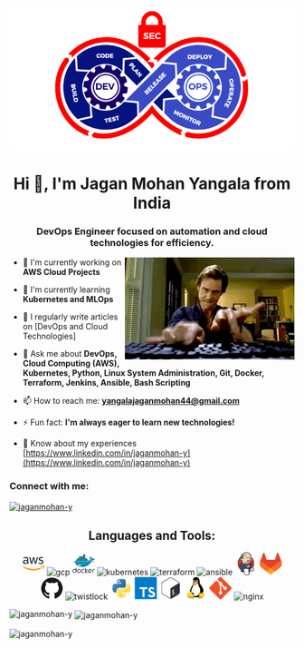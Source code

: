 <p align="center">
  <img src="https://raw.githubusercontent.com/JaganMohan-Y/JaganMohan-Y/main/assets/devops_loop.gif" alt="DevOps Infinity Loop" width="600">
</p>
<h1 align="center">Hi 👋, I'm Jagan Mohan Yangala from India</h1>

<h3 align="center">DevOps Engineer focused on automation and cloud technologies for efficiency.</h3>

<!-- <p align="center">
  <img src="https://komarev.com/ghpvc/?username=jaganmohan-y&label=Profile%20views&color=0e75b6&style=flat" alt="jaganmohan-y" />
</p> -->

<img align="right" alt="Coding" width="300" src="https://raw.githubusercontent.com/JaganMohan-Y/JaganMohan-Y/main/assets/devops-engineer.gif">

- 🔭 I'm currently working on **AWS Cloud Projects**

- 🌱 I'm currently learning **Kubernetes and MLOps**

- 📝 I regularly write articles on [DevOps and Cloud Technologies]

- 💬 Ask me about **DevOps, Cloud Computing (AWS), Kubernetes, Python, Linux System Administration, Git, Docker, Terraform, Jenkins, Ansible, Bash Scripting**

- 📫 How to reach me: **yangalajaganmohan44@gmail.com**

- ⚡ Fun fact: **I'm always eager to learn new technologies!**

- 📄 Know about my experiences [https://www.linkedin.com/in/jaganmohan-y](https://www.linkedin.com/in/jaganmohan-y)

<!-- <h3 align="left">Blog posts:</h3> -->
<!-- BLOG-POST-LIST:START -->
<!-- BLOG-POST-LIST:END -->

<h3 align="left">Connect with me:</h3>
<p align="left">
<a href="https://linkedin.com/in/jaganmohan-y" target="blank"><img align="center" src="https://raw.githubusercontent.com/rahuldkjain/github-profile-readme-generator/master/src/images/icons/Social/linked-in-alt.svg" alt="jaganmohan-y" height="30" width="40" /></a>
<!-- <a href="https://medium.com/@yangalajaganmohan44" target="blank"><img align="center" src="https://raw.githubusercontent.com/rahuldkjain/github-profile-readme-generator/master/src/images/icons/Social/medium.svg" alt="@yangalajaganmohan44" height="30" width="40" /></a> -->
</p>

<div align="center">
  <h2>Languages and Tools:</h2>
  <p>
    <img src="https://raw.githubusercontent.com/devicons/devicon/master/icons/amazonwebservices/amazonwebservices-original-wordmark.svg" alt="aws" width="40" height="40" />
    <img src="https://www.vectorlogo.zone/logos/googlecloud/google-cloud-icon.svg" alt="gcp" width="40" height="40" />
    <img src="https://raw.githubusercontent.com/devicons/devicon/master/icons/docker/docker-original-wordmark.svg" alt="docker" width="40" height="40" />
    <img src="https://www.vectorlogo.zone/logos/kubernetes/kubernetes-icon.svg" alt="kubernetes" width="40" height="40" />
    <img src="https://www.vectorlogo.zone/logos/terraformio/terraformio-icon.svg" alt="terraform" width="40" height="40" />
    <img src="https://www.vectorlogo.zone/logos/ansible/ansible-icon.svg" alt="ansible" width="40" height="40" />
    <img src="https://raw.githubusercontent.com/devicons/devicon/master/icons/jenkins/jenkins-original.svg" alt="jenkins" width="40" height="40" />
    <img src="https://raw.githubusercontent.com/devicons/devicon/master/icons/gitlab/gitlab-original.svg" alt="gitlab" width="40" height="40" />
    <img src="https://raw.githubusercontent.com/devicons/devicon/master/icons/github/github-original.svg" alt="github" width="40" height="40" />
    <img src="https://www.vectorlogo.zone/logos/twistlock/twistlock-icon.svg" alt="twistlock" width="40" height="40" />
    <img src="https://raw.githubusercontent.com/devicons/devicon/master/icons/python/python-original.svg" alt="python" width="40" height="40" />
    <img src="https://raw.githubusercontent.com/devicons/devicon/master/icons/typescript/typescript-original.svg" alt="typescript" width="40" height="40" />
    <img src="https://raw.githubusercontent.com/devicons/devicon/master/icons/bash/bash-original.svg" alt="bash" width="40" height="40" />
    <img src="https://raw.githubusercontent.com/devicons/devicon/master/icons/linux/linux-original.svg" alt="linux" width="40" height="40" />
    <img src="https://raw.githubusercontent.com/devicons/devicon/master/icons/git/git-original.svg" alt="git" width="40" height="40" />
    <img src="https://www.vectorlogo.zone/logos/nginx/nginx-icon.svg" alt="nginx" width="40" height="40" />
  </p>
</div>

<p><img align="left" src="https://github-readme-stats.vercel.app/api/top-langs?username=jaganmohan-y&show_icons=true&locale=en&layout=compact&theme=radical" alt="jaganmohan-y" /></p>

<p>&nbsp;<img align="center" src="https://github-readme-stats.vercel.app/api?username=jaganmohan-y&show_icons=true&locale=en&theme=radical" alt="jaganmohan-y" /></p>

<p><img align="center" src="https://github-readme-streak-stats.herokuapp.com/?user=jaganmohan-y&theme=radical" alt="jaganmohan-y" /></p>